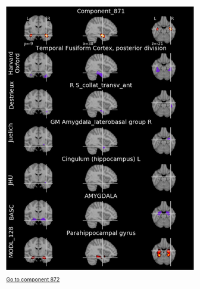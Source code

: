 


![871](preliminary/871.jpg "Component 871")

[Go to component 872](https://parietal-inria.github.io/MODL_atlas/1024/872 "Component 872")